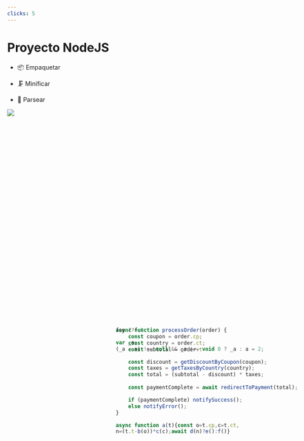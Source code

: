 ```yaml
---
clicks: 5
---
```


# Proyecto NodeJS

<div grid="~ cols-2 gap-4">
<div>

<div v-click="1">

- 📦 Empaquetar

</div>
<div v-click="2">

- 🗜 Minificar

</div>
<div v-click="4">

- 💬 Parsear

</div>

</div>
<div>

<div v-click-hide="2">

<img v-click="1" src="/assets/bundle.png">

</div>

<div v-click-hide="4" class="code-block">
<div v-click="2">

```javascript
async function processOrder(order) {
	const coupon = order.cp;
	const country = order.ct;
	const subtotal = order.t

	const discount = getDiscountByCoupon(coupon);
	const taxes = getTaxesByCountry(country);
	const total = (subtotal - discount) * taxes;
	
	const paymentComplete = await redirectToPayment(total);

	if (paymentComplete) notifySuccess();
	else notifyError();
}
```

</div>
<div v-click="3">

```javascript
async function a(t){const o=t.cp,c=t.ct,
n=(t.t-b(o))*c(c);await d(n)?e():f()}
```

</div>
</div>

<div v-click="4" class="code-block">

```javascript
foo ??= 2
```

<div v-click="5">

```javascript
var _a;
(_a = a) !== null && _a !== void 0 ? _a : a = 2;
```

</div>

</div>

</div>
</div>

<style>
	.code-block {
		position: absolute;
		right: 5%;
		top: 20%;
		width: 45%;
	}
	hr {
		opacity: 0.5;
		margin: 24px 24px 24px 0;
	}
</style>
